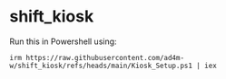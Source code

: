 # shift_kiosk
Run this in Powershell using:

```
irm https://raw.githubusercontent.com/ad4m-w/shift_kiosk/refs/heads/main/Kiosk_Setup.ps1 | iex
```

